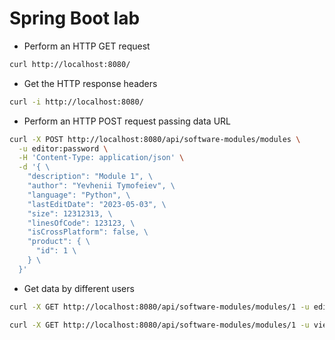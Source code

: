 # Spring Boot lab

* Perform an HTTP GET request
```bash
curl http://localhost:8080/
```
* Get the HTTP response headers
```bash
curl -i http://localhost:8080/
```
* Perform an HTTP POST request passing data URL
```bash
curl -X POST http://localhost:8080/api/software-modules/modules \
  -u editor:password \
  -H 'Content-Type: application/json' \
  -d '{ \
    "description": "Module 1", \
    "author": "Yevhenii Tymofeiev", \
    "language": "Python", \
    "lastEditDate": "2023-05-03", \
    "size": 12312313, \
    "linesOfCode": 123123, \
    "isCrossPlatform": false, \
    "product": { \
      "id": 1 \
    } \
  }'
```
* Get data by different users
```bash
curl -X GET http://localhost:8080/api/software-modules/modules/1 -u editor:password
```
```bash
curl -X GET http://localhost:8080/api/software-modules/modules/1 -u viewer:password
```
